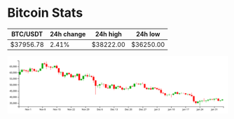 # Bitcoin Stats

BTC/USDT|24h change|24h high|24h low|
|---|---|---|---|
|$37956.78|2.41%|$38222.00|$36250.00|

<img src="./chart.svg">
